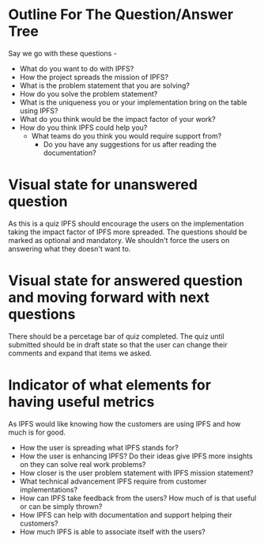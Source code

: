 Outline For The Question/Answer Tree
====================================

Say we go with these questions -

* What do you want to do with IPFS?
* How the project spreads the mission of IPFS?
* What is the problem statement that you are solving?
* How do you solve the problem statement?
* What is the uniqueness you or your implementation bring on the table using IPFS?
* What do you think would be the impact factor of your work?
* How do you think IPFS could help you?
  * What teams do you think you would require support from?
	* Do you have any suggestions for us after reading the documentation?

Visual state for unanswered question
====================================

As this is a quiz IPFS should encourage the users on the implementation taking
the impact factor of IPFS more spreaded. The questions should be marked as
optional and mandatory. We shouldn't force the users on answering what they
doesn't want to.

Visual state for answered question and moving forward with next questions
==========================================================================

There should be a percetage bar of quiz completed. The quiz until submitted
should be in draft state so that the user can change their comments and expand
that items we asked. 

Indicator of what elements for having useful metrics 
=========================================================================

As IPFS would like knowing how the customers are using IPFS and how much is for
good. 

- How the user is spreading what IPFS stands for?
- How the user is enhancing IPFS? Do their ideas give IPFS more insights on they
can solve real work problems?
- How closer is the user problem statement with IPFS mission statement?
- What technical advancement IPFS require from customer implementations?
- How can IPFS take feedback from the users? How much of is that useful or can
	be simply thrown?
- How IPFS can help with documentation and support helping their customers?
- How much IPFS is able to associate itself with the users?
